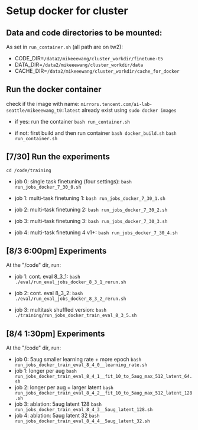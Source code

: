 # Setup docker for cluster

## Data and code directories to be mounted:
As set in `run_container.sh` (all path are on tw2):
- CODE_DIR=`/data2/mikeeewang/cluster_workdir/finetune-t5`
- DATA_DIR=`/data2/mikeeewang/cluster_workdir/data`
- CACHE_DIR=`/data2/mikeeewang/cluster_workdir/cache_for_docker`

## Run the docker container
check if the image with name: `mirrors.tencent.com/ai-lab-seattle/mikeeewang_t0:latest` already exist using `sudo docker images`

- if yes: run the container
    `bash run_container.sh`

- if not: first build and then run container
    `bash docker_build.sh`
    `bash run_container.sh`

## [7/30] Run the experiments

`cd /code/training`

- job 0: single task finetuning (four settings):
    `bash run_jobs_docker_7_30_0.sh`

- job 1: multi-task finetuning 1:
    `bash run_jobs_docker_7_30_1.sh`

- job 2: multi-task finetuning 2:
    `bash run_jobs_docker_7_30_2.sh`

- job 3: multi-task finetuning 3:
    `bash run_jobs_docker_7_30_3.sh`

- job 4: multi-task finetuning 4 v1+:
    `bash run_jobs_docker_7_30_4.sh`


## [8/3 6:00pm] Experiments
At the "/code" dir, run:

- job 1: cont. eval 8_3_1:
`bash ./eval/run_eval_jobs_docker_8_3_1_rerun.sh`

- job 2: cont. eval 8_3_2:
`bash ./eval/run_eval_jobs_docker_8_3_2_rerun.sh`

- job 3: multitask shuffled version:
`bash ./training/run_jobs_docker_train_eval_8_3_5.sh`


## [8/4 1:30pm] Experiments
At the "/code" dir, run:

- job 0: 5aug smaller learning rate + more epoch
`bash run_jobs_docker_train_eval_8_4_0__learning_rate.sh`
- job 1: longer per aug
`bash run_jobs_docker_train_eval_8_4_1__fit_10_to_5aug_max_512_latent_64.sh`
- job 2: longer per aug + larger latent
`bash run_jobs_docker_train_eval_8_4_2__fit_10_to_5aug_max_512_latent_128.sh`
- job 3: ablation: 5aug latent 128
`bash run_jobs_docker_train_eval_8_4_3__5aug_latent_128.sh`
- job 4: ablation: 5aug latent 32
`bash run_jobs_docker_train_eval_8_4_4__5aug_latent_32.sh`





